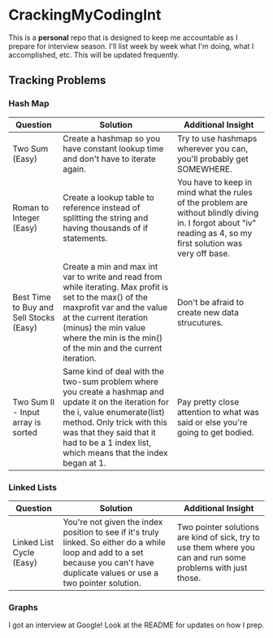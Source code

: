 # CrackingMyCodingInt

This is a **personal** repo that is designed to keep me accountable as I prepare for interview season. I'll list week by week what I'm doing, what I accomplished, etc. This will be updated frequently.     

## Tracking Problems

### Hash Map 

| Question | Solution | Additional Insight |
| --- | ----------- | ---------------------- |
| Two Sum (Easy) | Create a hashmap so you have constant lookup time and don't have to iterate again. | Try to use hashmaps wherever you can, you'll probably get SOMEWHERE. |
| Roman to Integer (Easy) | Create a lookup table to reference instead of splitting the string and having thousands of if statements. | You have to keep in mind what the rules of the problem are without blindly diving in. I forgot about "iv" reading as 4, so my first solution was very off base. |
| Best Time to Buy and Sell Stocks (Easy)| Create a min and max int var to write and read from while iterating. Max profit is set to the max() of the maxprofit var and the value at the current iteration (minus) the min value where the min is the min() of the min and the current iteration. | Don't be afraid to create new data strucutures. |
|Two Sum II - Input array is sorted| Same kind of deal with the two-sum problem where you create a hashmap and update it on the iteration for the i, value enumerate(list) method. Only trick with this was that they said that it had to be a 1 index list, which means that the index began at 1. | Pay pretty close attention to what was said or else you're going to get bodied. |


### Linked Lists

| Question | Solution | Additional Insight |
| --- | ----------- | ---------------------- |
| Linked List Cycle (Easy) | You're not given the index position to see if it's truly linked. So either do a while loop and add to a set because you can't have duplicate values or use a two pointer solution. | Two pointer solutions are kind of sick, try to use them where you can and run some problems with just those. |

### Graphs 

I got an interview at Google! Look at the README for updates on how I prep.

